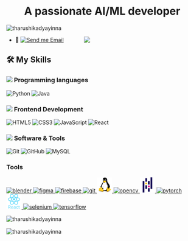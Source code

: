 <!-- <h1 align="center">Hi 👋, I'm Tharushika</h1> -->
<h1 align="center">A passionate AI/ML  developer </h1>

<p align="left"> <img src="https://komarev.com/ghpvc/?username=tharushikadyayinna&label=Profile%20views&color=0e75b6&style=flat" alt="tharushikadyayinna" /> </p>

<picture> <img align="right" src="https://s3.amazonaws.com/mobileappdaily/mad/uploads/mad_blog_5d8c6c86cdb001569483910.gif" width = 300px></picture>


<!-- - :technologist: Currently working on ` Backend Development ` **&** `Blockchain Technology` -->
<!-- - 📝 I have a strong interest in `Machine Learning` -->

- :email:  [![Send me Email](https://img.shields.io/static/v1?label=email&amp;message=Tharushika&amp;color=EA4335&amp;style=flat-square)](mailto:tharushikayayinna@gmail.com)

## 🛠️ My Skills




### <picture> <img src = "https://github.com/7oSkaaa/7oSkaaa/blob/main/Images/Programming_Languages.gif?raw=true" width = 20px>  </picture> Programming languages

![Python](https://img.shields.io/badge/Python-3776AB?style=flat-square&logo=Python&logoColor=white)
![Java](https://img.shields.io/badge/Java-007396?style=flat-square&logo=Java&logoColor=white)

### <picture> <img src = "https://github.com/7oSkaaa/7oSkaaa/blob/main/Images/Front_End.gif?raw=true" width = 20px>  </picture> Frontend Development

![HTML5](https://img.shields.io/badge/HTML-E34F26?style=flat-square&logo=HTML5&logoColor=white)
![CSS3](https://img.shields.io/badge/CSS-1572B6?style=flat-square&logo=CSS3&logoColor=white)
![JavaScript](https://img.shields.io/badge/JavaScript-F7DF1E?style=flat-square&logo=JavaScript&logoColor=white)
![React](https://img.shields.io/badge/React-61DAFB?style=flat-square&logo=React&logoColor=white)

<!-- ### :chains: Blockchain Development  

![Ethereum](https://img.shields.io/badge/Ethereum-3C3C3D?style=flat-square&logo=Ethereum&logoColor=white) ![Solidity](https://img.shields.io/badge/Solidity-363636?style=flat-square&logo=Solidity&logoColor=white) ![Truffle](https://img.shields.io/badge/Truffle-5E464D?style=flat-square&logo=Truffle&logoColor=white) ![Web3.js](https://img.shields.io/badge/Web3.js-F16822?style=flat-square&logo=Web3.js&logoColor=white)  ![IPFS](https://img.shields.io/badge/IPFS-65C2CB?style=flat-square&logo=IPFS&logoColor=white) ![Ganache](https://img.shields.io/badge/Ganache-EF7837?style=flat-square&logo=Ethereum&logoColor=white) -->

### <picture> <img src = "https://github.com/7oSkaaa/7oSkaaa/blob/main/Images/Software_Tools.gif?raw=true" width = 20px>  </picture> Software & Tools

![Git](https://img.shields.io/badge/Git-F05032?style=flat-square&logo=Git&logoColor=white)
![GitHub](https://img.shields.io/badge/GitHub-181717?style=flat-square&logo=GitHub&logoColor=white)
![MySQL](https://img.shields.io/badge/MySQL-4479A1?style=flat-square&logo=MySQL&logoColor=white)



<h3 align="left"> Tools </h3>
<p align="left"> <a href="https://www.blender.org/" target="_blank" rel="noreferrer"> <img src="https://download.blender.org/branding/community/blender_community_badge_white.svg" alt="blender" width="40" height="40"/> </a> <a href="https://www.figma.com/" target="_blank" rel="noreferrer"> <img src="https://www.vectorlogo.zone/logos/figma/figma-icon.svg" alt="figma" width="40" height="40"/> </a> <a href="https://firebase.google.com/" target="_blank" rel="noreferrer"> <img src="https://www.vectorlogo.zone/logos/firebase/firebase-icon.svg" alt="firebase" width="40" height="40"/> </a> <a href="https://git-scm.com/" target="_blank" rel="noreferrer"> <img src="https://www.vectorlogo.zone/logos/git-scm/git-scm-icon.svg" alt="git" width="40" height="40"/> </a> <a href="https://www.w3.org/html/" target="_blank" rel="noreferrer">  <img src="https://raw.githubusercontent.com/devicons/devicon/master/icons/linux/linux-original.svg" alt="linux" width="40" height="40"/> </a> <a href="https://www.mysql.com/" target="_blank" rel="noreferrer">  <img src="https://www.vectorlogo.zone/logos/opencv/opencv-icon.svg" alt="opencv" width="40" height="40"/> </a> <a href="https://pandas.pydata.org/" target="_blank" rel="noreferrer"> <img src="https://raw.githubusercontent.com/devicons/devicon/2ae2a900d2f041da66e950e4d48052658d850630/icons/pandas/pandas-original.svg" alt="pandas" width="40" height="40"/> </a> <a href="https://www.python.org" target="_blank" rel="noreferrer">  <a href="https://pytorch.org/" target="_blank" rel="noreferrer"> <img src="https://www.vectorlogo.zone/logos/pytorch/pytorch-icon.svg" alt="pytorch" width="40" height="40"/> </a> <a href="https://reactjs.org/" target="_blank" rel="noreferrer"> <img src="https://raw.githubusercontent.com/devicons/devicon/master/icons/react/react-original-wordmark.svg" alt="react" width="40" height="40"/> </a> <a href="https://scikit-learn.org/" target="_blank" rel="noreferrer"> <a href="https://www.selenium.dev" target="_blank" rel="noreferrer"> <img src="https://raw.githubusercontent.com/detain/svg-logos/780f25886640cef088af994181646db2f6b1a3f8/svg/selenium-logo.svg" alt="selenium" width="40" height="40"/> </a> <a href="https://www.tensorflow.org" target="_blank" rel="noreferrer"> <img src="https://www.vectorlogo.zone/logos/tensorflow/tensorflow-icon.svg" alt="tensorflow" width="40" height="40"/> </a> </p>

<p><img align="center" src="https://github-readme-stats.vercel.app/api/top-langs?username=tharushikadyayinna&show_icons=true&locale=en&layout=compact" alt="tharushikadyayinna" /></p>

<p><img align="center" src="https://github-readme-streak-stats.herokuapp.com/?user=tharushikadyayinna&" alt="tharushikadyayinna" /></p>
